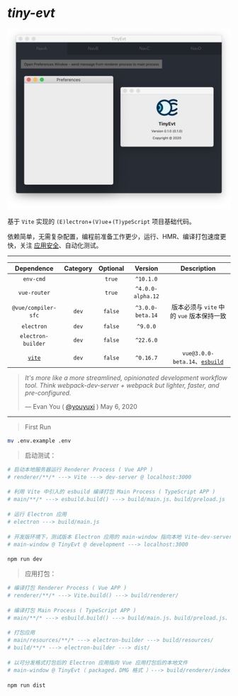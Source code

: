 # *tiny-evt*

![banner](banner.png)

基于 `Vite` 实现的 `(E)lectron`+`(V)ue`+`(T)ypeScript` 项目基础代码。

依赖简单，无需复杂配置，编程前准备工作更少，运行、HMR、编译打包速度更快，关注 [应用安全](https://www.electronjs.org/docs/tutorial/security)、自动化测试。

---

| Dependence | Category | Optional | Version | Description |
| :---:|:---:|:---:|:---:|:---:|
| `env-cmd`| | `true` | `^10.1.0`|
| `vue-router` | | `true` | `^4.0.0-alpha.12` |
| `@vue/compiler-sfc` | `dev` | `false` | `^3.0.0-beta.14` | 版本必须与 `vite` 中的 `vue` 版本保持一致
| `electron` | `dev` | `false` | `^9.0.0`
| `electron-builder` | `dev` | `false` | `^22.6.0`
| [`vite`](https://github.com/vuejs/vite) | `dev` | `false` | `^0.16.7` | `vue@3.0.0-beta.14`、[`esbuild`](https://github.com/evanw/esbuild)

>
> *It's more like a more streamlined, opinionated development workflow tool. Think webpack-dev-server + webpack but lighter, faster, and pre-configured.*
>
> &mdash; Evan You ( [@youyuxi](https://twitter.com/youyuxi/status/1258112624300118022) ) May 6, 2020

---

> First Run

```bash
mv .env.example .env
```

> 启动测试：

```bash
# 启动本地服务器运行 Renderer Process ( Vue APP )
# renderer/**/* ---> Vite ---> dev-server @ localhost:3000

# 利用 Vite 中引入的 esbuild 编译打包 Main Process ( TypeScript APP )
# main/**/* ---> esbuild.build() ---> build/main.js、build/preload.js

# 运行 Electron 应用
# electron ---> build/main.js

# 开发版环境下，测试版本 Electron 应用的 main-window 指向本地 Vite-dev-server
# main-window @ TinyEvt @ development ---> localhost:3000

npm run dev
```

> 应用打包：

```bash
# 编译打包 Renderer Process ( Vue APP )
# renderer/**/* ---> Vite.build() ---> build/renderer/

# 编译打包 Main Process ( TypeScript APP )
# main/**/* ---> esbuild.build() ---> build/main.js、build/preload.js、

# 打包应用
# main/resources/**/* ---> electron-builder ---> build/resources/
# build/**/* ---> electron-builder ---> dist/

# 以可分发格式打包后的 Electron 应用指向 Vue 应用打包后的本地文件
# main-window @ TinyEvt（ packaged，DMG 格式 ）---> build/renderer/index.html

npm run dist
```
